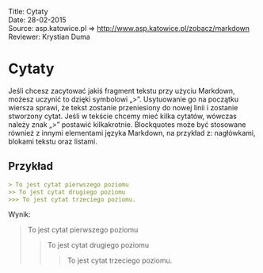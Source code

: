 Title: 		Cytaty  
Date: 		28-02-2015  
Source:     asp.katowice.pl => http://www.asp.katowice.pl/zobacz/markdown  
Reviewer:	Krystian Duma  

# Cytaty

Jeśli chcesz zacytować jakiś fragment tekstu przy użyciu Markdown, 
możesz uczynić to dzięki symbolowi „>”. Usytuowanie go na początku wiersza sprawi, 
że tekst zostanie przeniesiony do nowej linii i zostanie stworzony cytat. 
Jeśli w tekście chcemy mieć kilka cytatów, wówczas należy znak „>” postawić kilkakrotnie. 
Blockquotes może być stosowane również z innymi elementami języka Markdown, na przykład z: 
nagłówkami, blokami tekstu oraz listami.

## Przykład

```markdown
> To jest cytat pierwszego poziomu
>> To jest cytat drugiego poziomu
>>> To jest cytat trzeciego poziomu.
```

Wynik:

> To jest cytat pierwszego poziomu
>> To jest cytat drugiego poziomu
>>> To jest cytat trzeciego poziomu.

